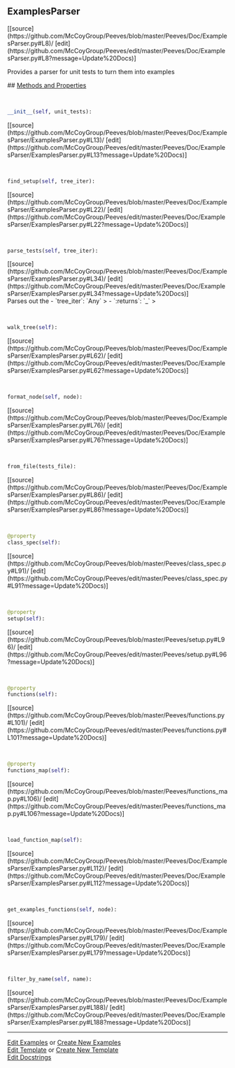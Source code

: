## <a id="Peeves.Doc.ExamplesParser.ExamplesParser">ExamplesParser</a> 

<div class="docs-source-link" markdown="1">
[[source](https://github.com/McCoyGroup/Peeves/blob/master/Peeves/Doc/ExamplesParser.py#L8)/
[edit](https://github.com/McCoyGroup/Peeves/edit/master/Peeves/Doc/ExamplesParser.py#L8?message=Update%20Docs)]
</div>

Provides a parser for unit tests to turn them into examples







<div class="collapsible-section">
 <div class="collapsible-section collapsible-section-header" markdown="1">
## <a class="collapse-link" data-toggle="collapse" href="#methods" markdown="1"> Methods and Properties</a> <a class="float-right" data-toggle="collapse" href="#methods"><i class="fa fa-chevron-down"></i></a>
 </div>
 <div class="collapsible-section collapsible-section-body collapse " id="methods" markdown="1">
 
<a id="Peeves.Doc.ExamplesParser.ExamplesParser.__init__" class="docs-object-method">&nbsp;</a> 
```python
__init__(self, unit_tests): 
```
<div class="docs-source-link" markdown="1">
[[source](https://github.com/McCoyGroup/Peeves/blob/master/Peeves/Doc/ExamplesParser/ExamplesParser.py#L13)/
[edit](https://github.com/McCoyGroup/Peeves/edit/master/Peeves/Doc/ExamplesParser/ExamplesParser.py#L13?message=Update%20Docs)]
</div>


<a id="Peeves.Doc.ExamplesParser.ExamplesParser.find_setup" class="docs-object-method">&nbsp;</a> 
```python
find_setup(self, tree_iter): 
```
<div class="docs-source-link" markdown="1">
[[source](https://github.com/McCoyGroup/Peeves/blob/master/Peeves/Doc/ExamplesParser/ExamplesParser.py#L22)/
[edit](https://github.com/McCoyGroup/Peeves/edit/master/Peeves/Doc/ExamplesParser/ExamplesParser.py#L22?message=Update%20Docs)]
</div>


<a id="Peeves.Doc.ExamplesParser.ExamplesParser.parse_tests" class="docs-object-method">&nbsp;</a> 
```python
parse_tests(self, tree_iter): 
```
<div class="docs-source-link" markdown="1">
[[source](https://github.com/McCoyGroup/Peeves/blob/master/Peeves/Doc/ExamplesParser/ExamplesParser.py#L34)/
[edit](https://github.com/McCoyGroup/Peeves/edit/master/Peeves/Doc/ExamplesParser/ExamplesParser.py#L34?message=Update%20Docs)]
</div>
Parses out the
  - `tree_iter`: `Any`
    > 
  - `:returns`: `_`
    >


<a id="Peeves.Doc.ExamplesParser.ExamplesParser.walk_tree" class="docs-object-method">&nbsp;</a> 
```python
walk_tree(self): 
```
<div class="docs-source-link" markdown="1">
[[source](https://github.com/McCoyGroup/Peeves/blob/master/Peeves/Doc/ExamplesParser/ExamplesParser.py#L62)/
[edit](https://github.com/McCoyGroup/Peeves/edit/master/Peeves/Doc/ExamplesParser/ExamplesParser.py#L62?message=Update%20Docs)]
</div>


<a id="Peeves.Doc.ExamplesParser.ExamplesParser.format_node" class="docs-object-method">&nbsp;</a> 
```python
format_node(self, node): 
```
<div class="docs-source-link" markdown="1">
[[source](https://github.com/McCoyGroup/Peeves/blob/master/Peeves/Doc/ExamplesParser/ExamplesParser.py#L76)/
[edit](https://github.com/McCoyGroup/Peeves/edit/master/Peeves/Doc/ExamplesParser/ExamplesParser.py#L76?message=Update%20Docs)]
</div>


<a id="Peeves.Doc.ExamplesParser.ExamplesParser.from_file" class="docs-object-method">&nbsp;</a> 
```python
from_file(tests_file): 
```
<div class="docs-source-link" markdown="1">
[[source](https://github.com/McCoyGroup/Peeves/blob/master/Peeves/Doc/ExamplesParser/ExamplesParser.py#L86)/
[edit](https://github.com/McCoyGroup/Peeves/edit/master/Peeves/Doc/ExamplesParser/ExamplesParser.py#L86?message=Update%20Docs)]
</div>


<a id="str.class_spec" class="docs-object-method">&nbsp;</a> 
```python
@property
class_spec(self): 
```
<div class="docs-source-link" markdown="1">
[[source](https://github.com/McCoyGroup/Peeves/blob/master/Peeves/class_spec.py#L91)/
[edit](https://github.com/McCoyGroup/Peeves/edit/master/Peeves/class_spec.py#L91?message=Update%20Docs)]
</div>


<a id="str.setup" class="docs-object-method">&nbsp;</a> 
```python
@property
setup(self): 
```
<div class="docs-source-link" markdown="1">
[[source](https://github.com/McCoyGroup/Peeves/blob/master/Peeves/setup.py#L96)/
[edit](https://github.com/McCoyGroup/Peeves/edit/master/Peeves/setup.py#L96?message=Update%20Docs)]
</div>


<a id="str.functions" class="docs-object-method">&nbsp;</a> 
```python
@property
functions(self): 
```
<div class="docs-source-link" markdown="1">
[[source](https://github.com/McCoyGroup/Peeves/blob/master/Peeves/functions.py#L101)/
[edit](https://github.com/McCoyGroup/Peeves/edit/master/Peeves/functions.py#L101?message=Update%20Docs)]
</div>


<a id="str.functions_map" class="docs-object-method">&nbsp;</a> 
```python
@property
functions_map(self): 
```
<div class="docs-source-link" markdown="1">
[[source](https://github.com/McCoyGroup/Peeves/blob/master/Peeves/functions_map.py#L106)/
[edit](https://github.com/McCoyGroup/Peeves/edit/master/Peeves/functions_map.py#L106?message=Update%20Docs)]
</div>


<a id="Peeves.Doc.ExamplesParser.ExamplesParser.load_function_map" class="docs-object-method">&nbsp;</a> 
```python
load_function_map(self): 
```
<div class="docs-source-link" markdown="1">
[[source](https://github.com/McCoyGroup/Peeves/blob/master/Peeves/Doc/ExamplesParser/ExamplesParser.py#L112)/
[edit](https://github.com/McCoyGroup/Peeves/edit/master/Peeves/Doc/ExamplesParser/ExamplesParser.py#L112?message=Update%20Docs)]
</div>


<a id="Peeves.Doc.ExamplesParser.ExamplesParser.get_examples_functions" class="docs-object-method">&nbsp;</a> 
```python
get_examples_functions(self, node): 
```
<div class="docs-source-link" markdown="1">
[[source](https://github.com/McCoyGroup/Peeves/blob/master/Peeves/Doc/ExamplesParser/ExamplesParser.py#L179)/
[edit](https://github.com/McCoyGroup/Peeves/edit/master/Peeves/Doc/ExamplesParser/ExamplesParser.py#L179?message=Update%20Docs)]
</div>


<a id="Peeves.Doc.ExamplesParser.ExamplesParser.filter_by_name" class="docs-object-method">&nbsp;</a> 
```python
filter_by_name(self, name): 
```
<div class="docs-source-link" markdown="1">
[[source](https://github.com/McCoyGroup/Peeves/blob/master/Peeves/Doc/ExamplesParser/ExamplesParser.py#L188)/
[edit](https://github.com/McCoyGroup/Peeves/edit/master/Peeves/Doc/ExamplesParser/ExamplesParser.py#L188?message=Update%20Docs)]
</div>
 </div>
</div>











---

[Edit Examples](https://github.com/McCoyGroup/Peeves/edit/gh-pages/ci/examples/Peeves/Doc/ExamplesParser/ExamplesParser.md) or 
[Create New Examples](https://github.com/McCoyGroup/Peeves/new/gh-pages/?filename=ci/examples/Peeves/Doc/ExamplesParser/ExamplesParser.md) <br/>
[Edit Template](https://github.com/McCoyGroup/Peeves/edit/gh-pages/ci/docs/Peeves/Doc/ExamplesParser/ExamplesParser.md) or 
[Create New Template](https://github.com/McCoyGroup/Peeves/new/gh-pages/?filename=ci/docs/templates/Peeves/Doc/ExamplesParser/ExamplesParser.md) <br/>
[Edit Docstrings](https://github.com/McCoyGroup/Peeves/edit/master/Peeves/Doc/ExamplesParser.py#L8?message=Update%20Docs)